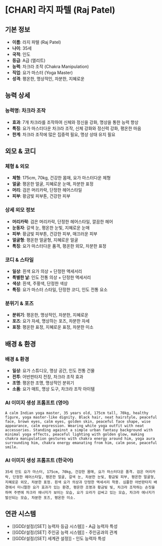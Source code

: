 # [CHAR] 라지 파텔 (Raj Patel)

## 기본 정보
- **이름**: 라지 파텔 (Raj Patel)
- **나이**: 35세
- **국적**: 인도
- **등급**: A급 (엘리트)
- **능력**: 차크라 조작 (Chakra Manipulation)
- **직업**: 요가 마스터 (Yoga Master)
- **성격**: 평온한, 명상적인, 차분한, 지혜로운

## 능력 상세
### 능력명: 차크라 조작
- **효과**: 7개 차크라를 조작하여 신체와 정신을 강화, 명상을 통한 능력 향상
- **특징**: 요가 마스터다운 차크라 조작, 신체 강화와 정신력 강화, 평온한 마음
- **한계**: 차크라 조작에 많은 집중력 필요, 명상 상태 유지 필요

## 외모 & 코디
### 체형 & 외모
- **체형**: 175cm, 70kg, 건강한 몸매, 요가 마스터다운 체형
- **얼굴**: 평온한 얼굴, 지혜로운 눈매, 차분한 표정
- **머리**: 검은 머리카락, 단정한 헤어스타일
- **피부**: 황금빛 피부톤, 건강한 피부

### 상세 외모 정보
- **머리카락**: 검은 머리카락, 단정한 헤어스타일, 깔끔한 헤어
- **눈동자**: 갈색 눈, 평온한 눈빛, 지혜로운 눈매
- **피부**: 황금빛 피부톤, 건강한 피부, 매끄러운 피부
- **얼굴형**: 평온한 얼굴형, 지혜로운 얼굴
- **특징**: 요가 마스터다운 품격, 평온한 외모, 차분한 표정

### 코디 & 스타일
- **일상**: 흰색 요가 의상 + 단정한 액세서리
- **특별한 날**: 인도 전통 의상 + 단정한 액세서리
- **색상**: 흰색, 주황색, 단정한 색상
- **특징**: 요가 마스터 스타일, 단정한 코디, 인도 전통 요소

### 분위기 & 포즈
- **분위기**: 평온한, 명상적인, 차분한, 지혜로운
- **포즈**: 요가 자세, 명상하는 포즈, 차분한 자세
- **표정**: 평온한 표정, 지혜로운 표정, 차분한 미소

## 배경 & 환경
### 배경 & 환경
- **일상**: 요가 스튜디오, 명상 공간, 인도 전통 건물
- **전투**: 어반판타지 전장, 차크라 조작 효과
- **조명**: 평온한 조명, 명상적인 분위기
- **소품**: 요가 매트, 명상 도구, 차크라 조작 아이템

### AI 이미지 생성 프롬프트 (영어)
```
A calm Indian yoga master, 35 years old, 175cm tall, 70kg, healthy figure, yoga master-like dignity. Black hair, neat hairstyle, peaceful face, brown eyes, calm eyes, golden skin, peaceful face shape, wise appearance, calm expression. Wearing white yoga outfit with neat accessories. Standing against a simple urban fantasy background with minimal yoga effects, peaceful lighting with golden glow, making chakra manipulation gestures with chakra energy around him, yoga aura surrounding him, chakra energy emanating from him, calm pose, peaceful smile.
```

### AI 이미지 생성 프롬프트 (한국어)
```
35세 인도 요가 마스터, 175cm, 70kg, 건강한 몸매, 요가 마스터다운 품격. 검은 머리카락, 단정한 헤어스타일, 평온한 얼굴, 갈색 눈, 차분한 눈빛, 황금빛 피부, 평온한 얼굴형, 지혜로운 외모, 차분한 표정. 흰색 요가 의상과 단정한 액세서리 착용. 심플한 어반판타지 배경에서 미니멀한 요가 효과가 있는 환경, 평온한 조명과 황금빛 빛, 차크라 조작하는 손짓을 하며 주변에 차크라 에너지가 보이는 모습, 요가 오라가 감싸고 있는 모습, 차크라 에너지가 발산되는 모습, 차분한 포즈, 평온한 미소.
```

## 연관 시스템
- [[GDD/설정/[SET] 능력자 등급 시스템]] - A급 능력자 특성
- [[GDD/설정/[SET] 주인공 능력 시스템]] - 주인공과의 관계
- [[GDD/설정/[SET] 세계관 설정]] - 인도 능력자 특성
